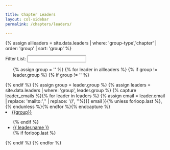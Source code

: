 ```yaml
---

title: Chapter Leaders
layout: col-sidebar
permalink: /chapters/leaders/

---
```


{% assign allleaders = site.data.leaders | where: 'group-type','chapter' | order: 'group' | sort: 'group' %}
<p>
<div>
<label for='leaders-filter'>Filter List:</label>
<input type='text' id='leaders-filter'>
</div>
<section id='leaders-list'>
<ul>
  {% assign group = '' %}
  {% for leader in allleaders %}
    {% if group != leader.group %}
      {% if group != '' %}
      </ul>
      {% endif %}
      {% assign group = leader.group %}
      {% assign leaders = site.data.leaders | where: 'group', leader.group %}
      {% capture leader_emails %}{% for leader in leaders %} {% assign email = leader.email | replace: 'mailto:','' | replace: '//', ''%}{{ email }}{% unless forloop.last %},{% endunless %}{% endfor %}{% endcapture %}
      <li><a href="{{leader.group_url}}">{{group}}</a><a href='mailto:{{leader_emails | strip}}' style='padding-left:1em;' title='Mail the leaders'><i class="fa fa-envelope" style='color:lightblue;'></i></a></li>
      <ul>
    {% endif %}
    <li><a href='mailto:{{ leader.email | replace: "mailto://", "mailto:" }}' target="_blank">{{ leader.name }}</a></li>
    {% if forloop.last %}
    </ul>
    {% endif %}
  {% endfor %}
</ul>
</section>

<script type='text/javascript'>
    var all = "{{ allleaders | jsonify | replace: '"', '\"' | replace: '\\"', "'" }}";
    var leaders = JSON.parse(all);
    leaders = leaders.sort(function (a, b) {
      if(a.group > b.group) 
        return 1;
      else if(b.group > a.group)
        return -1;
      else
        return 0; 
    });

    function getLeaderEmailsForGroup(inleaders, group_name){
        var emails = 'mailto:';
        for(x = 0; x < inleaders.length; x++)
        {
          if(inleaders[x].group == group_name)
          {
            emails += inleaders[x].email.replace('mailto://','').replace('mailto:','');
            emails += ",";
          }
        }
        emails = emails.substring(0, emails.length - 1);
        return emails;
    }
    
    $("#leaders-filter").keyup(function(e) {
        var code = e.keyCode ? e.keyCode : e.which;

        if (code == 13) {  // Enter keycode
            var filter = $('#leaders-filter').val();
            filter = filter.toLowerCase();
            var fleaders = []; 
            
              for(i = 0; i < leaders.length; i++){
                var group = leaders[i].group.toLowerCase();
                var email = leaders[i].email.toLowerCase();
                var name = leaders[i].name.toLowerCase();
                if(filter == '' || group.indexOf(filter) > -1 || email.indexOf(filter) > -1 || name.indexOf(filter) > -1)
                {
                  fleaders.push(leaders[i]);
                }
              }

            
            var html = "<ul>";
            var group = '';
            for(i = 0; i < fleaders.length; i++){
                email = fleaders[i].email;
                name = fleaders[i].name;
                if(group != fleaders[i].group)
                {
                  if(group != '')
                    html += "</ul>";

                  group = fleaders[i].group;
                  group_url = fleaders[i].group_url;
                  emails = getLeaderEmailsForGroup(fleaders, group);
                  html += "<li><a href='" + group_url + "'>";
                  html += group + "</a><a href='" + emails;
                  html += "' style='padding-left:1em;' title='Mail the leaders'><i class='fa fa-envelope' style='color:lightblue;'></i></a></li>";
                  html += '<ul>';
                }
                html += "<li><a href='mailto:" + email + "' target=\"_blank\">" + name + "</a></li>";
            }
            html += "</ul>";
            $('#leaders-list').html(html);
          }
      });
</script>
